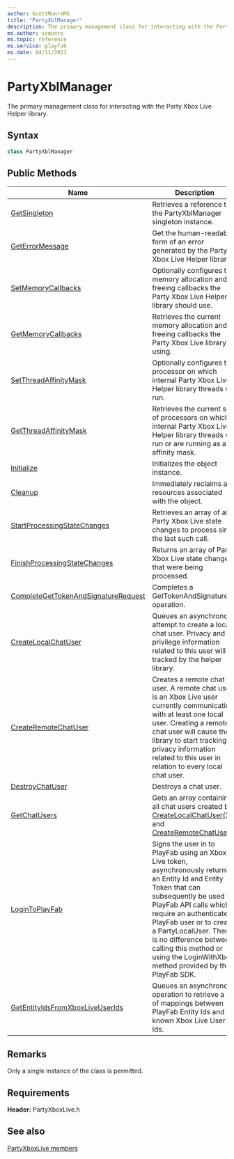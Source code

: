 ```yaml
---
author: ScottMunroMS
title: "PartyXblManager"
description: The primary management class for interacting with the Party Xbox Live Helper library.
ms.author: scmunro
ms.topic: reference
ms.service: playfab
ms.date: 04/11/2023
---
```


# PartyXblManager  

The primary management class for interacting with the Party Xbox Live Helper library.  

## Syntax  
  
```cpp  
class PartyXblManager  
```  
  
## Public Methods  
  
| Name | Description |  
| --- | --- |  
| [GetSingleton](methods/partyxblmanager_getsingleton.md) | Retrieves a reference to the PartyXblManager singleton instance. |  
| [GetErrorMessage](methods/partyxblmanager_geterrormessage.md) | Get the human-readable form of an error generated by the Party Xbox Live Helper library. |  
| [SetMemoryCallbacks](methods/partyxblmanager_setmemorycallbacks.md) | Optionally configures the memory allocation and freeing callbacks the Party Xbox Live Helper library should use. |  
| [GetMemoryCallbacks](methods/partyxblmanager_getmemorycallbacks.md) | Retrieves the current memory allocation and freeing callbacks the Party Xbox Live library is using. |  
| [SetThreadAffinityMask](methods/partyxblmanager_setthreadaffinitymask.md) | Optionally configures the processor on which internal Party Xbox Live Helper library threads will run. |  
| [GetThreadAffinityMask](methods/partyxblmanager_getthreadaffinitymask.md) | Retrieves the current set of processors on which internal Party Xbox Live Helper library threads will run or are running as an affinity mask. |  
| [Initialize](methods/partyxblmanager_initialize.md) | Initializes the object instance. |  
| [Cleanup](methods/partyxblmanager_cleanup.md) | Immediately reclaims all resources associated with the object. |  
| [StartProcessingStateChanges](methods/partyxblmanager_startprocessingstatechanges.md) | Retrieves an array of all Party Xbox Live state changes to process since the last such call. |  
| [FinishProcessingStateChanges](methods/partyxblmanager_finishprocessingstatechanges.md) | Returns an array of Party Xbox Live state changes that were being processed. |  
| [CompleteGetTokenAndSignatureRequest](methods/partyxblmanager_completegettokenandsignaturerequest.md) | Completes a GetTokenAndSignature operation. |  
| [CreateLocalChatUser](methods/partyxblmanager_createlocalchatuser.md) | Queues an asynchronous attempt to create a local chat user. Privacy and privilege information related to this user will be tracked by the helper library. |  
| [CreateRemoteChatUser](methods/partyxblmanager_createremotechatuser.md) | Creates a remote chat user. A remote chat user is an Xbox Live user currently communicating with at least one local user. Creating a remote chat user will cause the library to start tracking privacy information related to this user in relation to every local chat user. |  
| [DestroyChatUser](methods/partyxblmanager_destroychatuser.md) | Destroys a chat user. |  
| [GetChatUsers](methods/partyxblmanager_getchatusers.md) | Gets an array containing all chat users created by [CreateLocalChatUser()](methods/partyxblmanager_createlocalchatuser.md) and [CreateRemoteChatUser()](methods/partyxblmanager_createremotechatuser.md). |  
| [LoginToPlayFab](methods/partyxblmanager_logintoplayfab.md) | Signs the user in to PlayFab using an Xbox Live token, asynchronously returning an Entity Id and Entity Token that can subsequently be used for PlayFab API calls which require an authenticated PlayFab user or to create a PartyLocalUser. There is no difference between calling this method or using the LoginWithXbox method provided by the PlayFab SDK. |  
| [GetEntityIdsFromXboxLiveUserIds](methods/partyxblmanager_getentityidsfromxboxliveuserids.md) | Queues an asynchronous operation to retrieve a list of mappings between PlayFab Entity Ids and known Xbox Live User Ids. |  

  
## Remarks  
  
Only a single instance of the class is permitted.
  
## Requirements  
  
**Header:** PartyXboxLive.h
  
## See also  
[PartyXboxLive members](../../partyxboxlive_members.md)  

  
  
  
